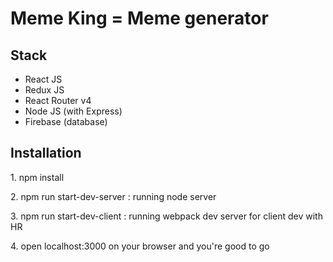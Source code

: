 
<h1> Meme King = Meme generator </h1>


<h2> Stack </h2>

<ul>
    <li> React JS </li>
    <li> Redux JS </li>
    <li> React Router v4 </li>
    <li> Node JS  (with Express) </li>
    <li> Firebase (database) </li>
</ul>


<h2> Installation </h2>

<p> 1. npm install </p>
<p> 2. npm run start-dev-server : running node server </p>
<p> 3. npm run start-dev-client : running webpack dev server for client dev with HR </p>
<p> 4. open localhost:3000 on your browser and you're good to go </p>